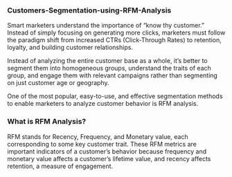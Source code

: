 ### Customers-Segmentation-using-RFM-Analysis

Smart marketers understand the importance of “know thy customer.” Instead of simply focusing on generating more clicks, marketers must follow the paradigm shift from increased CTRs (Click-Through Rates) to retention, loyalty, and building customer relationships.

Instead of analyzing the entire customer base as a whole, it’s better to segment them into homogeneous groups, understand the traits of each group, and engage them with relevant campaigns rather than segmenting on just customer age or geography.

One of the most popular, easy-to-use, and effective segmentation methods to enable marketers to analyze customer behavior is RFM analysis.

### What is RFM Analysis?
RFM stands for Recency, Frequency, and Monetary value, each corresponding to some key customer trait. These RFM metrics are important indicators of a customer’s behavior because frequency and monetary value affects a customer’s lifetime value, and recency affects retention, a measure of engagement.



